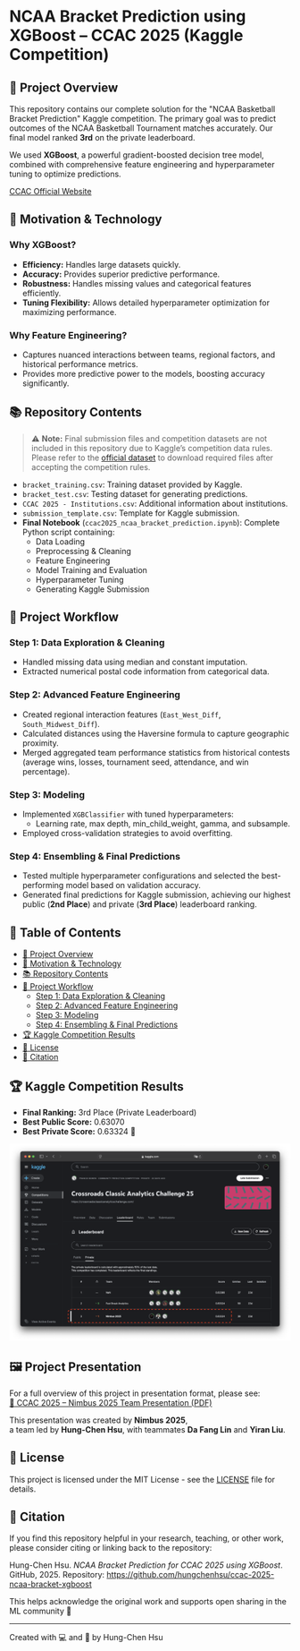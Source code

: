 # NCAA Bracket Prediction using XGBoost – CCAC 2025 (Kaggle Competition)

## 🏀 Project Overview

This repository contains our complete solution for the "NCAA Basketball Bracket Prediction" Kaggle competition. The primary goal was to predict outcomes of the NCAA Basketball Tournament matches accurately. Our final model ranked **3rd** on the private leaderboard.

We used **XGBoost**, a powerful gradient-boosted decision tree model, combined with comprehensive feature engineering and hyperparameter tuning to optimize predictions.

[CCAC Official Website](https://crossroadsclassicanalyticschallenge.com)

## 📌 Motivation & Technology

### Why XGBoost?
- **Efficiency:** Handles large datasets quickly.
- **Accuracy:** Provides superior predictive performance.
- **Robustness:** Handles missing values and categorical features efficiently.
- **Tuning Flexibility:** Allows detailed hyperparameter optimization for maximizing performance.

### Why Feature Engineering?
- Captures nuanced interactions between teams, regional factors, and historical performance metrics.
- Provides more predictive power to the models, boosting accuracy significantly.

## 📚 Repository Contents

> ⚠️ **Note:** Final submission files and competition datasets are not included in this repository due to Kaggle’s competition data rules. Please refer to the [official dataset](https://www.kaggle.com/competitions/crossroads-classic-analytics-challenge-25/data) to download required files after accepting the competition rules.

- `bracket_training.csv`: Training dataset provided by Kaggle.
- `bracket_test.csv`: Testing dataset for generating predictions.
- `CCAC 2025 - Institutions.csv`: Additional information about institutions.
- `submission_template.csv`: Template for Kaggle submission.
- **Final Notebook** (`ccac2025_ncaa_bracket_prediction.ipynb`): Complete Python script containing:
  - Data Loading
  - Preprocessing & Cleaning
  - Feature Engineering
  - Model Training and Evaluation
  - Hyperparameter Tuning
  - Generating Kaggle Submission

## 🚀 Project Workflow

### Step 1: Data Exploration & Cleaning
- Handled missing data using median and constant imputation.
- Extracted numerical postal code information from categorical data.

### Step 2: Advanced Feature Engineering
- Created regional interaction features (`East_West_Diff`, `South_Midwest_Diff`).
- Calculated distances using the Haversine formula to capture geographic proximity.
- Merged aggregated team performance statistics from historical contests (average wins, losses, tournament seed, attendance, and win percentage).

### Step 3: Modeling
- Implemented `XGBClassifier` with tuned hyperparameters:
  - Learning rate, max depth, min_child_weight, gamma, and subsample.
- Employed cross-validation strategies to avoid overfitting.

### Step 4: Ensembling & Final Predictions
- Tested multiple hyperparameter configurations and selected the best-performing model based on validation accuracy.
- Generated final predictions for Kaggle submission, achieving our highest public (**2nd Place**) and private (**3rd Place**) leaderboard ranking.

## 📖 Table of Contents

- [🏀 Project Overview](#-project-overview)
- [📌 Motivation & Technology](#-motivation--technology)
- [📚 Repository Contents](#-repository-contents)
- [🚀 Project Workflow](#-project-workflow)
  - [Step 1: Data Exploration & Cleaning](#step-1-data-exploration--cleaning)
  - [Step 2: Advanced Feature Engineering](#step-2-advanced-feature-engineering)
  - [Step 3: Modeling](#step-3-modeling)
  - [Step 4: Ensembling & Final Predictions](#step-4-ensembling--final-predictions)
- [🏆 Kaggle Competition Results](#-kaggle-competition-results)
- [📄 License](#-license)
- [🤝 Citation](#-citation)

## 🏆 Kaggle Competition Results
- **Final Ranking:** 3rd Place (Private Leaderboard)
- **Best Public Score:** 0.63070
- **Best Private Score:** 0.63324 🌟

![3rd Place](https://github.com/hungchenhsu/ccac-2025-ncaa-bracket-xgboost/blob/main/images/3rd-place.png)

## 🖼️ Project Presentation

For a full overview of this project in presentation format, please see:  
[📃 CCAC 2025 – Nimbus 2025 Team Presentation (PDF)](/ccac2025_nimbus2025_presentation.pdf)

This presentation was created by **Nimbus 2025**,  
a team led by **Hung-Chen Hsu**, with teammates **Da Fang Lin** and **Yiran Liu**.

## 📄 License

This project is licensed under the MIT License - see the [LICENSE](LICENSE) file for details.

## 🤝 Citation

If you find this repository helpful in your research, teaching, or other work,  
please consider citing or linking back to the repository:

Hung-Chen Hsu. *NCAA Bracket Prediction for CCAC 2025 using XGBoost*. GitHub, 2025.
Repository: https://github.com/hungchenhsu/ccac-2025-ncaa-bracket-xgboost

This helps acknowledge the original work and supports open sharing in the ML community 🙌

---

Created with 💻 and 🎯 by Hung-Chen Hsu
